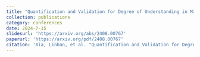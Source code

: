 ```yaml
---
title: "Quantification and Validation for Degree of Understanding in M2M Semantic Communications"
collection: publications
category: conferences
date: 2024-7-15
slidesurl: 'https://arxiv.org/abs/2408.00767'
paperurl: 'https://arxiv.org/pdf/2408.00767'
citation: 'Xia, Linhan, et al. "Quantification and Validation for Degree of Understanding in M2M Semantic Communications." arXiv preprint arXiv:2408.00767 (2024).'
---
```

